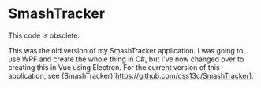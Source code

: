 # SmashTracker

This code is obsolete.

This was the old version of my SmashTracker application. I was going to use WPF and create the whole thing in C#, but I've now changed over to creating this in Vue using Electron. For the current version of this application, see (SmashTracker)[https://github.com/css13c/SmashTracker].
